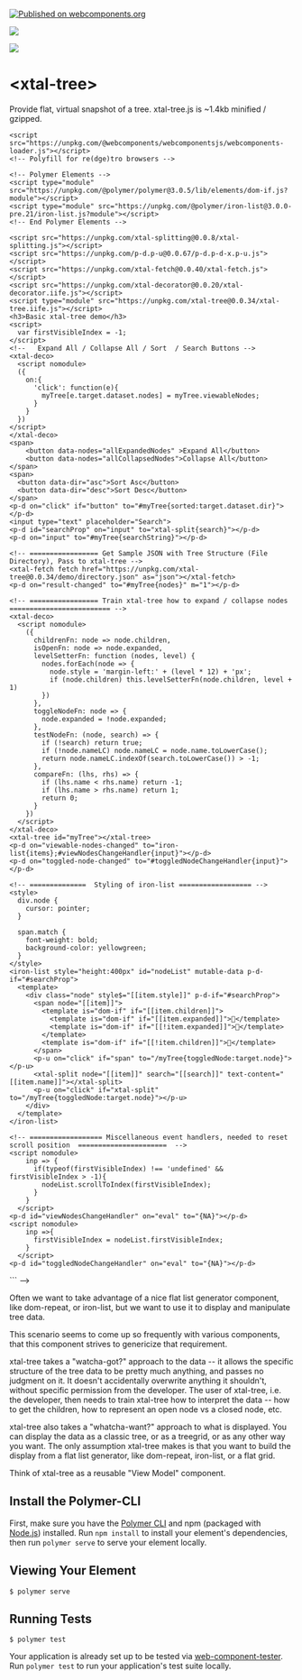 [![Published on webcomponents.org](https://img.shields.io/badge/webcomponents.org-published-blue.svg)](https://www.webcomponents.org/element/bahrus/xtal-tree)

<a href="https://nodei.co/npm/xtal-tree/"><img src="https://nodei.co/npm/xtal-tree.png"></a>

<img src="http://img.badgesize.io/https://unpkg.com/xtal-tree@0.0.34/build/ES6/xtal-tree.iife.js?compression=gzip">

# \<xtal-tree\>

Provide flat, virtual snapshot of a tree.  xtal-tree.js is ~1.4kb minified / gzipped.

<!--
```
<custom-element-demo>
  <template>
  <div>
  <div>
    <!-- Polyfill for re(dge)tro browsers -->
    <script src="https://unpkg.com/@webcomponents/webcomponentsjs/webcomponents-loader.js"></script>
    <!-- Polyfill for re(dge)tro browsers -->

    <!-- Polymer Elements -->
    <script type="module" src="https://unpkg.com/@polymer/polymer@3.0.5/lib/elements/dom-if.js?module"></script>
    <script type="module" src="https://unpkg.com/@polymer/iron-list@3.0.0-pre.21/iron-list.js?module"></script>
    <!-- End Polymer Elements -->

    <script src="https://unpkg.com/xtal-splitting@0.0.8/xtal-splitting.js"></script>
    <script src="https://unpkg.com/p-d.p-u@0.0.67/p-d.p-d-x.p-u.js"></script>
    <script src="https://unpkg.com/xtal-fetch@0.0.40/xtal-fetch.js"></script>
    <script src="https://unpkg.com/xtal-decorator@0.0.20/xtal-decorator.iife.js"></script>
    <script type="module" src="https://unpkg.com/xtal-tree@0.0.34/xtal-tree.iife.js"></script>
    <h3>Basic xtal-tree demo</h3>
    <script>
      var firstVisibleIndex = -1; 
    </script>
    <!--   Expand All / Collapse All / Sort  / Search Buttons -->
    <xtal-deco>
      <script nomodule>
      ({
        on:{
          'click': function(e){
            myTree[e.target.dataset.nodes] = myTree.viewableNodes;
          }
        }
      })
    </script>
    </xtal-deco>
    <span>
        <button data-nodes="allExpandedNodes" >Expand All</button>
        <button data-nodes="allCollapsedNodes">Collapse All</button>
    </span>
    <span>
      <button data-dir="asc">Sort Asc</button>
      <button data-dir="desc">Sort Desc</button>
    </span>
    <p-d on="click" if="button" to="#myTree{sorted:target.dataset.dir}"></p-d>
    <input type="text" placeholder="Search">
    <p-d id="searchProp" on="input" to="xtal-split{search}"></p-d>
    <p-d on="input" to="#myTree{searchString}"></p-d>

    <!-- ================= Get Sample JSON with Tree Structure (File Directory), Pass to xtal-tree -->
    <xtal-fetch fetch href="https://unpkg.com/xtal-tree@0.0.34/demo/directory.json" as="json"></xtal-fetch>
    <p-d on="result-changed" to="#myTree{nodes}" m="1"></p-d>

    <!-- ================= Train xtal-tree how to expand / collapse nodes ========================= -->
    <xtal-deco>
      <script nomodule>
        ({
          childrenFn: node => node.children,
          isOpenFn: node => node.expanded,
          levelSetterFn: function (nodes, level) {
            nodes.forEach(node => {
              node.style = 'margin-left:' + (level * 12) + 'px';
              if (node.children) this.levelSetterFn(node.children, level + 1)
            })
          },
          toggleNodeFn: node => {
            node.expanded = !node.expanded;
          },
          testNodeFn: (node, search) => {
            if (!search) return true;
            if (!node.nameLC) node.nameLC = node.name.toLowerCase();
            return node.nameLC.indexOf(search.toLowerCase()) > -1;
          },
          compareFn: (lhs, rhs) => {
            if (lhs.name < rhs.name) return -1;
            if (lhs.name > rhs.name) return 1;
            return 0;
          }
        })
      </script>
    </xtal-deco>
    <xtal-tree id="myTree"></xtal-tree>
    <p-d on="viewable-nodes-changed" to="iron-list{items};#viewNodesChangeHandler{input}"></p-d>
    <p-d on="toggled-node-changed" to="#toggledNodeChangeHandler{input}"></p-d>

    <!-- ==============  Styling of iron-list ================== -->
    <style>
      div.node {
        cursor: pointer;
      }

      span.match {
        font-weight: bold;
        background-color: yellowgreen;
      }
    </style>
    <iron-list style="height:400px" id="nodeList" mutable-data p-d-if="#searchProp">
      <template>
        <div class="node" style$="[[item.style]]" p-d-if="#searchProp">
          <span node="[[item]]">
            <template is="dom-if" if="[[item.children]]">
              <template is="dom-if" if="[[item.expanded]]">📖</template>
              <template is="dom-if" if="[[!item.expanded]]">📕</template>
            </template>
            <template is="dom-if" if="[[!item.children]]">📝</template>
          </span>
          <p-u on="click" if="span" to="/myTree{toggledNode:target.node}"></p-u>
          <xtal-split node="[[item]]" search="[[search]]" text-content="[[item.name]]"></xtal-split>
          <p-u on="click" if="xtal-split" to="/myTree{toggledNode:target.node}"></p-u>
        </div>
      </template>
    </iron-list>

    <!-- ================== Miscellaneous event handlers, needed to reset scroll position  ======================  -->
    <script nomodule>
        inp => {
          if(typeof(firstVisibleIndex) !== 'undefined' && firstVisibleIndex > -1){
            nodeList.scrollToIndex(firstVisibleIndex);
          }
        }
      </script>
    <p-d id="viewNodesChangeHandler" on="eval" to="{NA}"></p-d>
    <script nomodule>
        inp =>{
          firstVisibleIndex = nodeList.firstVisibleIndex;
        }
      </script>
    <p-d id="toggledNodeChangeHandler" on="eval" to="{NA}"></p-d>
  </div>
  </template>
</custom-element-demo>
```
-->

Often we want to take advantage of a nice flat list generator component, like dom-repeat, or iron-list, but we want to use it to display and manipulate tree data.

This scenario seems to come up so frequently with various components, that this component strives to genericize that requirement.

xtal-tree takes a "watcha-got?" approach to the data -- it allows the specific structure of the tree data to be pretty much anything, and passes no judgment on it.   It doesn't accidentally overwrite anything it shouldn't, without specific permission from the developer. The user of xtal-tree, i.e. the developer, then needs to train xtal-tree how to interpret the data -- how to get the children, how to represent an open node vs a closed node, etc.

xtal-tree also takes a "whatcha-want?" approach to what is displayed.  You can display the data as a classic tree, or as a treegrid, or as any other way you want.  The only assumption xtal-tree makes is that you want to build the display from a flat list generator, like dom-repeat, iron-list, or a flat grid.  

Think of xtal-tree as a reusable "View Model" component.


## Install the Polymer-CLI

First, make sure you have the [Polymer CLI](https://www.npmjs.com/package/polymer-cli) and npm (packaged with [Node.js](https://nodejs.org)) installed. Run `npm install` to install your element's dependencies, then run `polymer serve` to serve your element locally.

## Viewing Your Element

```
$ polymer serve
```

## Running Tests

```
$ polymer test
```

Your application is already set up to be tested via [web-component-tester](https://github.com/Polymer/web-component-tester). Run `polymer test` to run your application's test suite locally.
